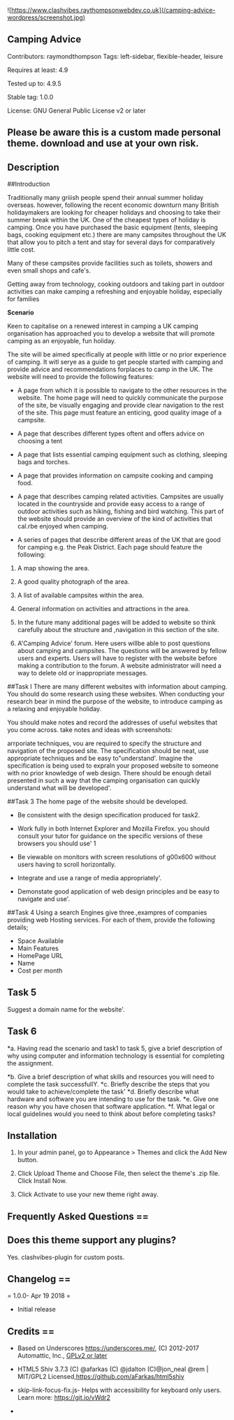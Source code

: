 ![https://www.clashvibes.raythompsonwebdev.co.uk](/camping-advice-wordpress/screenshot.jpg)

## Camping Advice 

Contributors: raymondthompson
Tags: left-sidebar, flexible-header, leisure

Requires at least: 4.9

Tested up to: 4.9.5

Stable tag: 1.0.0

License: GNU General Public License v2 or later

## Please be aware this is a custom made personal theme. download and use at your own risk.

## Description 

##Introduction

Traditionally many griiish people spend their annual summer holiday overseas. however, following the
recent economic downturn many British holidaymakers are looking for cheaper holidays and choosing
to take their summer break within the UK. 
One of the cheapest types of holiday is camping. Once you have purchased the basic equipment (tents, sleeping bags, cooking equipment etc.) there are many campsites throughout the UK that allow you to pitch a tent and stay for several days for comparatively little cost. 

Many of these campsites provide facilities such as toilets, showers and even small shops and cafe's.

Getting away from technology, cooking outdoors and taking part in outdoor activities can make camping a refreshing and enjoyable holiday, especially for families 

**Scenario**

Keen to capitalise on a renewed interest in camping a UK camping organisation has approached you to
develop a website that will promote camping as an enjoyable, fun holiday. 

The site will be aimed specifically at people with little or no prior experience of camping. It witl serye as a guide to get people started with camping and provide advice and recommendations forplaces to camp in the UK. The website will need to provide the following features:

* A page from which it is possible to navigate to the other resources in the website. The home page
will need to quickly communicate the purpose of the site, be visually engaging and provide clear
navigation to the rest of the site. This page must feature an enticing, good quality image of a campsite.

* A page that describes different types oftent and offers advice on choosing a tent

* A page that lists essential camping equipment such as clothing, sleeping bags and torches.

* A page that provides information on campsite cooking and camping food.

* A page that describes camping related activities. Campsites are usually located in the countryside and
provide easy access to a range of outdoor activities such as hiking, fishing and bird watching. This part
of the website should provide an overview of the kind of activities that cal.rbe enjoyed when camping.

* A series of pages that describe different areas of the UK that are good for
camping e.g. the Peak District. Each page should feature the following:

1. A map showing the area.

2. A good quality photograph of the area.

3. A list of available campsites within the area.

4. General information on activities and attractions in the area.

5. In the future many additional pages will be added to website so think carefully about the structure and
,navigation in this section of the site.

6. A'Camping Advice' forum. Here users willbe able to post questions about camping and campsites.
The questions will be answered by fellow users and experts. Users will have to register with the website
before making a contribution to the forum. A website administrator will need a way to delete old or
inappropriate messages.


##Task I
There are many different websites with information about camping. You should do some research using
these websites. When conducting your research bear in mind the purpose of the website, to introduce camping as a relaxing and enjoyable holiday. 

You should make notes and record the addresses of useful websites that you come across. take notes and ideas with screenshots:

arrporiate techniques, vou are required to specify the structure and navigation of the proposed
site. The specification should be neat, use appropriate techniques and be easy to"understand'. Imagine the
specification is being used to expraln your proposed website to someone with no prior knowledge of
web design. There should be enough detail presented in such a way that the camping organisation can
quickly understand what will be developed'.

##Task 3
The home page of the website should be developed.

* Be consistent with the design specification produced for task2.
* Work fully in both Internet Explorer and Mozilla Firefox. you should consult your tutor for guidance
on the specific versions of these browsers you should use' 1
* Be viewable on monitors with screen resolutions of g00x600 without users having to scroll
horizontally.
* Integrate and use a range of media appropriately'.

* Demonstate good application of web design principles and be easy to navigate and use'.

##Task 4
Using a search Engines give three.,exampres of companies providing web Hosting services. For each
of them, provide the following details;

* Space Available
* Main Features
* HomePage URL
* Name 
* Cost per month

## Task 5

Suggest a domain name for the website'.

## Task 6
*a. Having read the scenario and task1 to task 5, give a brief description of why using computer and
information technology is essential for completing the assignment.

*b. Give a brief description of what skills and resources you will need to complete the task
successfullY.
*c. Briefly describe the steps that you would take to achieve/complete the task'
*d. Briefly describe what hardware and software you are intending to use for the task.
*e. Give one reason why you have chosen that software application.
*f. What legal or local guidelines would you need to think about before completing tasks?


## Installation 

1. In your admin panel, go to Appearance > Themes and click the Add New button.

2. Click Upload Theme and Choose File, then select the theme's .zip file. Click Install Now.

3. Click Activate to use your new theme right away.

## Frequently Asked Questions ==

## Does this theme support any plugins? 

Yes. clashvibes-plugin for custom posts.


## Changelog ==

= 1.0.0- Apr 19 2018 =
* Initial release

## Credits ==

* Based on Underscores https://underscores.me/, (C) 2012-2017 Automattic, Inc., [GPLv2 or later](https://www.gnu.org/licenses/gpl-2.0.html)


* HTML5 Shiv 3.7.3 (C) @afarkas (C) @jdalton (C)@jon_neal @rem | MIT/GPL2 Licensed,https://github.com/aFarkas/html5shiv

 
 * skip-link-focus-fix.js- Helps with accessibility for keyboard only users. Learn more: https://git.io/vWdr2

 * 
